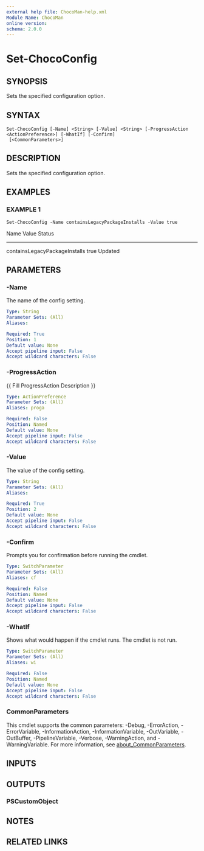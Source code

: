 ```yaml
---
external help file: ChocoMan-help.xml
Module Name: ChocoMan
online version:
schema: 2.0.0
---
```


# Set-ChocoConfig

## SYNOPSIS
Sets the specified configuration option.

## SYNTAX

```
Set-ChocoConfig [-Name] <String> [-Value] <String> [-ProgressAction <ActionPreference>] [-WhatIf] [-Confirm]
 [<CommonParameters>]
```

## DESCRIPTION
Sets the specified configuration option.

## EXAMPLES

### EXAMPLE 1
```
Set-ChocoConfig -Name containsLegacyPackageInstalls -Value true
```

Name                          Value Status
----                          ----- ------
containsLegacyPackageInstalls true  Updated

## PARAMETERS

### -Name
The name of the config setting.

```yaml
Type: String
Parameter Sets: (All)
Aliases:

Required: True
Position: 1
Default value: None
Accept pipeline input: False
Accept wildcard characters: False
```

### -ProgressAction
{{ Fill ProgressAction Description }}

```yaml
Type: ActionPreference
Parameter Sets: (All)
Aliases: proga

Required: False
Position: Named
Default value: None
Accept pipeline input: False
Accept wildcard characters: False
```

### -Value
The value of the config setting.

```yaml
Type: String
Parameter Sets: (All)
Aliases:

Required: True
Position: 2
Default value: None
Accept pipeline input: False
Accept wildcard characters: False
```

### -Confirm
Prompts you for confirmation before running the cmdlet.

```yaml
Type: SwitchParameter
Parameter Sets: (All)
Aliases: cf

Required: False
Position: Named
Default value: None
Accept pipeline input: False
Accept wildcard characters: False
```

### -WhatIf
Shows what would happen if the cmdlet runs.
The cmdlet is not run.

```yaml
Type: SwitchParameter
Parameter Sets: (All)
Aliases: wi

Required: False
Position: Named
Default value: None
Accept pipeline input: False
Accept wildcard characters: False
```

### CommonParameters
This cmdlet supports the common parameters: -Debug, -ErrorAction, -ErrorVariable, -InformationAction, -InformationVariable, -OutVariable, -OutBuffer, -PipelineVariable, -Verbose, -WarningAction, and -WarningVariable. For more information, see [about_CommonParameters](http://go.microsoft.com/fwlink/?LinkID=113216).

## INPUTS

## OUTPUTS

### PSCustomObject
## NOTES

## RELATED LINKS
